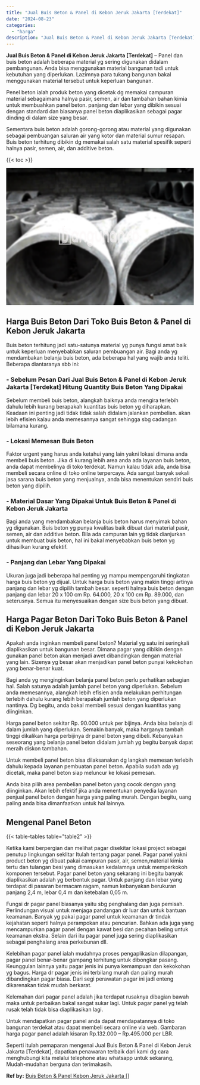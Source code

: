 ```yaml
---
title: "Jual Buis Beton & Panel di Kebon Jeruk Jakarta [Terdekat]"
date: "2024-08-23"
categories: 
  - "harga"
description: "Jual Buis Beton & Panel di Kebon Jeruk Jakarta [Terdekat]. Seperti itulah pemaparan mengenai Jual Buis Beton & Panel di Kebon Jeruk Jakarta [Terdekat], dap..."
---
```


**Jual Buis Beton & Panel di Kebon Jeruk Jakarta \[Terdekat\]** – Panel dan buis beton adalah beberapa material yg sering digunakan didalam pembangunan. Anda bisa menggunakan material bangunan tadi untuk kebutuhan yang diperlukan. Lazimnya para tukang bangunan bakal menggunakan material tersebut untuk keperluan bangunan.

Penel beton ialah produk beton yang dicetak dg memakai campuran material sebagaimana halnya pasir, semen, air dan tambahan bahan kimia untuk membuahkan panel beton. panjang dan lebar yang dibikin sesuai dengan standard dan biasanya panel beton diaplikasikan sebagai pagar dinding di dalam size yang besar.

Sementara buis beton adalah gorong-gorong atau material yang digunakan sebagai pembuangan saluran air yang kotor dan material sumur resapan. Buis beton terhitung dibikin dg memakai salah satu material spesifik seperti halnya pasir, semen, air, dan additive beton.

{{< toc >}}

![Jual Buis Beton & Panel di Kebon Jeruk Jakarta [Terdekat]](/images/jual-panel-buis-beton-murah-45.png)

## Harga Buis Beton Dari Toko Buis Beton & Panel di Kebon Jeruk Jakarta

Buis beton terhitung jadi satu-satunya material yg punya fungsi amat baik untuk keperluan menyebabkan saluran pembuangan air. Bagi anda yg mendambakan belanja buis beton, ada beberapa hal yang wajib anda teliti. Beberapa diantaranya sbb ini:

### \- Sebelum Pesan Dari Jual Buis Beton & Panel di Kebon Jeruk Jakarta \[Terdekat\] Hitung Quantity Buis Beton Yang Dipakai

Sebelum membeli buis beton, alangkah baiknya anda mengira terlebih dahulu lebih kurang berapakah kuantitas buis beton yg diharapkan. Keadaan ini penting jadi tidak tidak salah didalam jalankan pembelian. akan lebih efisien kalau anda memesannya sangat sehingga sbg cadangan bilamana kurang.

### \- Lokasi Memesan Buis Beton

Faktor urgent yang harus anda ketahui yang lain yakni lokasi dimana anda membeli buis beton. Jika di kurang lebih area anda ada layanan buis beton, anda dapat membelinya di toko terdekat. Namun kalau tidak ada, anda bisa membeli secara online di toko online terpercaya. Ada sangat banyak sekali jasa sarana buis beton yang menjualnya, anda bisa menentukan sendiri buis beton yang dipilih.

### \- Material Dasar Yang Dipakai Untuk Buis Beton & Panel di Kebon Jeruk Jakarta

Bagi anda yang mendambakan belanja buis beton harus menyimak bahan yg digunakan. Buis beton yg punya kwalitas baik dibuat dari material pasir, semen, air dan additive beton. Bila ada campuran lain yg tidak dianjurkan untuk membuat buis beton, hal ini bakal menyebabkan buis beton yg dihasilkan kurang efektif.

### \- Panjang dan Lebar Yang Dipakai

Ukuran juga jadi beberapa hal penting yg mampu mempengaruhi tingkatan harga buis beton yg dijual. Untuk harga buis beton yang makin tinggi artinya panjang dan lebar yg dipilih tambah besar. seperti halnya buis beton dengan panjang dan lebar 20 x 100 cm Rp. 64.000, 20 x 100 cm Rp. 89.000, dan seterusnya. Semua itu menyesuaikan dengan size buis beton yang dibuat.

## Harga Pagar Beton Dari Toko Buis Beton & Panel di Kebon Jeruk Jakarta

Apakah anda inginkan membeli panel beton? Material yg satu ini seringkali diaplikasikan untuk bangunan besar. Dimana pagar yang dibikin dengan gunakan panel beton akan menjadi awet dibandingkan dengan material yang lain. Sizenya yg besar akan menjadikan panel beton punyai kekokohan yang benar-benar kuat.

Bagi anda yg menginginkan belanja panel beton perlu perhatikan sebagian hal. Salah satunya adalah jumlah panel beton yang diperlukan. Sebelum anda memesannya, alangkah lebih efisien anda melakukan perhitungan terlebih dahulu kurang lebih berapakah jumlah beton yang diperlukan nantinya. Dg begitu, anda bakal membeli sesuai dengan kuantitas yang diinginkan.

Harga panel beton sekitar Rp. 90.000 untuk per bijinya. Anda bisa belanja di dalam jumlah yang diperlukan. Semakin banyak, maka harganya tambah tinggi dikalikan harga perbijinya dr panel beton yang dibeli. Kebanyakan seseorang yang belanja panel beton didalam jumlah yg begitu banyak dapat meraih diskon tambahan.

Untuk membeli panel beton bisa dilaksanakan dg langkah memesan terlebih dahulu kepada layanan pembuatan panel beton. Apabila sudah ada yg dicetak, maka panel beton siap meluncur ke lokasi pemesan.

Anda bisa pilih area pembelian panel beton yang cocok dengan yang diinginkan. Akan lebih efektif jika anda menentukan penyedia layanan penjual panel beton dengan harga yang paling murah. Dengan begitu, uang paling anda bisa dimanfaatkan untuk hal lainnya.

## Mengenal Panel Beton

{{< table-tables table="table2" >}}

Ketika kami berpergian dan melihat pagar disekitar lokasi project sebagai penutup lingkungan seklitar Itulah tentang pagar panel. Pagar panel yakni product beton yg dibuat pakai campuran pasir, air, semen,material kimia tertu dan tulangan besi yang dimasukan kedalamnya untuk memperkokoh komponen tersebut. Pagar panel beton yang sekarang ini begitu banyak diaplikasikan adalah yg berbentuk pagar. Untuk panjang dan lebar yang terdapat di pasaran bermacam ragam, namun kebanyakan berukuran panjang 2,4 m, lebar 0,4 m dan ketebalan 0,05 m.

Fungsi dr pagar panel biasanya yaitu sbg penghalang dan juga pemisah. Perlindungan visual untuk menjaga pandangan dr luar dan untuk bantuan keamanan. Banyak yg pakai pagar panel untuk keamanan dr tindak kejahatan seperti halnya perampokan atau pencurian. Bahkan ada juga yang mencampurkan pagar panel dengan kawat besi dan pecahan beling untuk keamanan ekstra. Selain dari itu pagar panel juga sering diaplikasikan sebagai penghalang area perkebunan dll.

Kelebihan pagar panel ialah mudahnya proses pengaplikasian dilapangan, pagar panel benar-benar gampang terhitung untuk dibongkar pasang. Keunggulan lainnya yaitu pagar jenis ini punya kemampuan dan kekokohan yg bagus. Harga dr pagar jenis ini terbilang murah dan paling murah dibandingkan pagar biasa. Dari segi perawatan pagar ini jadi enteng dikarenakan tidak mudah berkarat.

Kelemahan dari pagar panel adalah jika terdapat rusaknya dibagian bawah maka untuk perbaikan bakal sangat sukar lagi. Untuk pagar panel yg telah rusak telah tidak bisa diaplikasikan lagi.

Untuk mendapatkan pagar panel anda dapat mendapatannya di toko bangunan terdekat atau dapat membeli secara online via web. Gambaran harga pagar panel adalah kisaran Rp.132.000 – Rp.495.000 per LBR.

Seperti itulah pemaparan mengenai Jual Buis Beton & Panel di Kebon Jeruk Jakarta \[Terdekat\], dapatkan penawaran terbaik dari kami dg cara menghubungi kita melalui telephone atau whatsapp untuk sekarang, Mudah-mudahan berguna dan terimakasih.

**Ref by:** [Buis Beton & Panel Kebon Jeruk Jakarta []](https://id.wikipedia.org/wiki/Buis)

